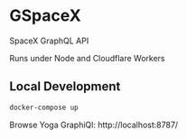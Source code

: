 # GSpaceX

SpaceX GraphQL API

Runs under Node and Cloudflare Workers

## Local Development

```bash
docker-compose up
```

Browse Yoga GraphiQl:  http://localhost:8787/